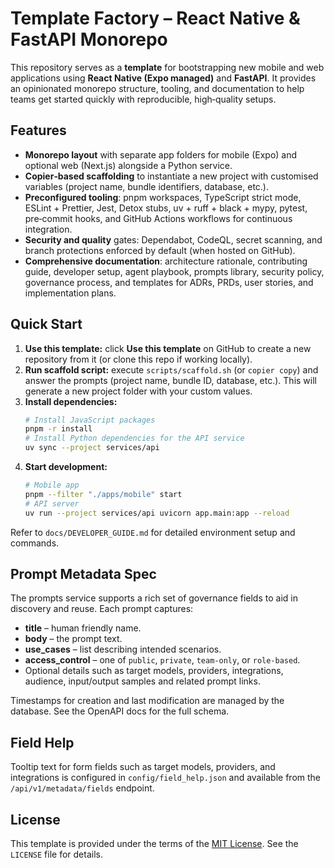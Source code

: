 # Template Factory – React Native & FastAPI Monorepo

This repository serves as a **template** for bootstrapping new mobile and web applications using **React Native (Expo managed)** and **FastAPI**.  It provides an opinionated monorepo structure, tooling, and documentation to help teams get started quickly with reproducible, high‑quality setups.

## Features

* **Monorepo layout** with separate app folders for mobile (Expo) and optional web (Next.js) alongside a Python service.
* **Copier‑based scaffolding** to instantiate a new project with customised variables (project name, bundle identifiers, database, etc.).
* **Preconfigured tooling**: pnpm workspaces, TypeScript strict mode, ESLint + Prettier, Jest, Detox stubs, uv + ruff + black + mypy, pytest, pre‑commit hooks, and GitHub Actions workflows for continuous integration.
* **Security and quality** gates: Dependabot, CodeQL, secret scanning, and branch protections enforced by default (when hosted on GitHub).
* **Comprehensive documentation**: architecture rationale, contributing guide, developer setup, agent playbook, prompts library, security policy, governance process, and templates for ADRs, PRDs, user stories, and implementation plans.

## Quick Start

1. **Use this template:** click **Use this template** on GitHub to create a new repository from it (or clone this repo if working locally).
2. **Run scaffold script:** execute `scripts/scaffold.sh` (or `copier copy`) and answer the prompts (project name, bundle ID, database, etc.).  This will generate a new project folder with your custom values.
3. **Install dependencies:**
   ```bash
   # Install JavaScript packages
   pnpm -r install
   # Install Python dependencies for the API service
   uv sync --project services/api
   ```
4. **Start development:**
   ```bash
   # Mobile app
   pnpm --filter "./apps/mobile" start
   # API server
   uv run --project services/api uvicorn app.main:app --reload
   ```

Refer to `docs/DEVELOPER_GUIDE.md` for detailed environment setup and commands.

## Prompt Metadata Spec

The prompts service supports a rich set of governance fields to aid in
discovery and reuse.  Each prompt captures:

* **title** – human friendly name.
* **body** – the prompt text.
* **use_cases** – list describing intended scenarios.
* **access_control** – one of `public`, `private`, `team-only`, or
  `role-based`.
* Optional details such as target models, providers, integrations,
  audience, input/output samples and related prompt links.

Timestamps for creation and last modification are managed by the
database.  See the OpenAPI docs for the full schema.

## Field Help

Tooltip text for form fields such as target models, providers, and integrations is configured in `config/field_help.json` and available from the `/api/v1/metadata/fields` endpoint.

## License

This template is provided under the terms of the [MIT License](LICENSE).  See the `LICENSE` file for details.
